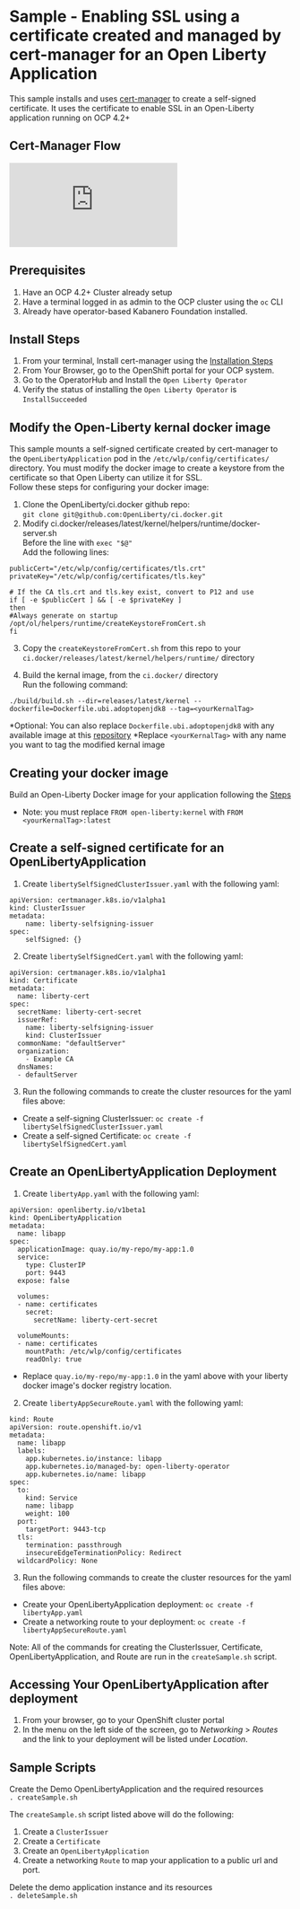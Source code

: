 # Sample - Enabling SSL using a certificate created and managed by cert-manager for an Open Liberty Application
This sample installs and uses [cert-manager](https://cert-manager.io/docs/) to create a self-signed certificate. It uses the certificate to enable SSL in an Open-Liberty application running on OCP 4.2+


## Cert-Manager Flow
![Cert-manager Flow](https://github.com/jtmulvey/kabanero-security/blob/master/certmanager/samples/openliberty/kabanero_cert_manager.pdf)

## Prerequisites
1. Have an OCP 4.2+ Cluster already setup
2. Have a terminal logged in as admin to the OCP cluster using the `oc` CLI
3. Already have operator-based Kabanero Foundation installed.

## Install Steps
1. From your terminal, Install cert-manager using the [Installation Steps](https://cert-manager.io/docs/installation/openshift/)
2. From Your Browser, go to the OpenShift portal for your OCP system.
3. Go to the OperatorHub and Install the `Open Liberty Operator`  
4. Verify the status of installing the `Open Liberty Operator` is `InstallSucceeded`  


## Modify the Open-Liberty kernal docker image  
This sample mounts a self-signed certificate created by cert-manager to the `OpenLibertyApplication` pod in the `/etc/wlp/config/certificates/` directory. You must modify the docker image to create a keystore from the certificate so that Open Liberty can utilize it for SSL.  
Follow these steps for configuring your docker image:  
1. Clone the OpenLiberty/ci.docker github repo:  
  `git clone git@github.com:OpenLiberty/ci.docker.git`  
2. Modify ci.docker/releases/latest/kernel/helpers/runtime/docker-server.sh  
  Before the line with `exec "$@"`  
  Add the following lines:  
  ```
publicCert="/etc/wlp/config/certificates/tls.crt"
privateKey="/etc/wlp/config/certificates/tls.key"

# If the CA tls.crt and tls.key exist, convert to P12 and use
if [ -e $publicCert ] && [ -e $privateKey ]
then
  #Always generate on startup
  /opt/ol/helpers/runtime/createKeystoreFromCert.sh
fi  
```  
  
3. Copy the `createKeystoreFromCert.sh` from this repo to your `ci.docker/releases/latest/kernel/helpers/runtime/` directory  
  
4. Build the kernal image, from the `ci.docker/` directory  
  Run the following command:  
```  
./build/build.sh --dir=releases/latest/kernel --dockerfile=Dockerfile.ubi.adoptopenjdk8 --tag=<yourKernalTag>  
```  
\*Optional: You can also replace `Dockerfile.ubi.adoptopenjdk8` with any available image at this [repository](https://github.com/OpenLiberty/ci.docker/tree/master/releases/latest/kernel)
\*Replace `<yourKernalTag>` with any name you want to tag the modified kernal image  


## Creating your docker image
Build an Open-Liberty Docker image for your application following the [Steps](https://github.com/OpenLiberty/ci.docker#building-an-application-image)  
* Note: you must replace `FROM open-liberty:kernel` with `FROM <yourKernalTag>:latest`  

## Create a self-signed certificate for an OpenLibertyApplication
1. Create `libertySelfSignedClusterIssuer.yaml` with the following yaml:    
```  
apiVersion: certmanager.k8s.io/v1alpha1 
kind: ClusterIssuer 
metadata: 
    name: liberty-selfsigning-issuer 
spec: 
    selfSigned: {}  
```  
2. Create `libertySelfSignedCert.yaml` with the following yaml:
```  
apiVersion: certmanager.k8s.io/v1alpha1
kind: Certificate
metadata:
  name: liberty-cert
spec:
  secretName: liberty-cert-secret
  issuerRef:
    name: liberty-selfsigning-issuer
    kind: ClusterIssuer
  commonName: "defaultServer"
  organization:
    - Example CA
  dnsNames:
  - defaultServer  
```  
3. Run the following commands to create the cluster resources for the yaml files above:  
- Create a self-signing ClusterIssuer: `oc create -f libertySelfSignedClusterIssuer.yaml`  
- Create a self-signed Certificate: `oc create -f libertySelfSignedCert.yaml`

## Create an OpenLibertyApplication Deployment
1. Create `libertyApp.yaml` with the following yaml:  
```  
apiVersion: openliberty.io/v1beta1
kind: OpenLibertyApplication
metadata:
  name: libapp
spec:
  applicationImage: quay.io/my-repo/my-app:1.0
  service:
    type: ClusterIP
    port: 9443
  expose: false

  volumes:
  - name: certificates
    secret:
      secretName: liberty-cert-secret

  volumeMounts:
  - name: certificates
    mountPath: /etc/wlp/config/certificates
    readOnly: true  
```  
* Replace `quay.io/my-repo/my-app:1.0` in the yaml above with your liberty docker image's docker registry location.  
2. Create `libertyAppSecureRoute.yaml` with the following yaml:  
```  
kind: Route
apiVersion: route.openshift.io/v1
metadata:
  name: libapp
  labels:
    app.kubernetes.io/instance: libapp
    app.kubernetes.io/managed-by: open-liberty-operator
    app.kubernetes.io/name: libapp
spec:
  to:
    kind: Service
    name: libapp
    weight: 100
  port:
    targetPort: 9443-tcp
  tls:
    termination: passthrough
    insecureEdgeTerminationPolicy: Redirect
  wildcardPolicy: None  
```  
3. Run the following commands to create the cluster resources for the yaml files above:  
- Create your OpenLibertyApplication deployment: `oc create -f libertyApp.yaml`
- Create a networking route to your deployment: `oc create -f libertyAppSecureRoute.yaml`   
  
Note: All of the commands for creating the ClusterIssuer, Certificate, OpenLibertyApplication, and Route are run in the `createSample.sh` script.

## Accessing Your OpenLibertyApplication after deployment  
1. From your browser, go to your OpenShift cluster portal  
2. In the menu on the left side of the screen, go to _Networking_ > _Routes_ and the link to your deployment will be listed under _Location_.

## Sample Scripts
Create the Demo OpenLibertyApplication and the required resources  
`. createSample.sh`  

The `createSample.sh` script listed above will do the following:  
1. Create a `ClusterIssuer`  
2. Create a `Certificate`  
3. Create an `OpenLibertyApplication`  
4. Create a networking `Route` to map your application to a public url and port.  

Delete the demo application instance and its resources  
`. deleteSample.sh`


